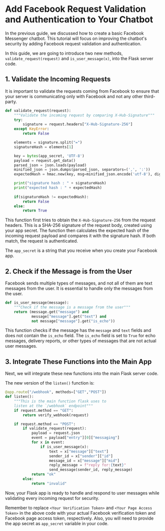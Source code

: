 # Add Facebook Request Validation and Authentication to Your Chatbot

In the previous guide, we discussed how to create a basic Facebook Messenger chatbot. This tutorial will focus on improving the chatbot's security by adding Facebook request validation and authentication.

In this guide, we are going to introduce two new methods, `validate_request(request)` and `is_user_message(x)`, into the Flask server code.

## 1. **Validate the Incoming Requests**

It is important to validate the requests coming from Facebook to ensure that your server is communicating only with Facebook and not any other third-party.

```python
def validate_request(request):
    """Validate the incoming request by comparing X-Hub-Signature"""
    try:
        signature = request.headers["X-Hub-Signature-256"]
    except KeyError:
        return False

    elements = signature.split("=")
    signatureHash = elements[1]

    key = bytes(app_secret, 'UTF-8')
    payload = request.get_data()
    parsed_json = json.loads(payload)
    minified_json = json.dumps(parsed_json, separators=(',', ':'))
    expectedHash = hmac.new(key, msg=minified_json.encode('utf-8'), digestmod=hashlib.sha256).hexdigest()

    print("signature hash : " + signatureHash)
    print("expected hash : " + expectedHash)
    
    if(signatureHash != expectedHash):
        return False
    else:
        return True
```

This function first tries to obtain the `X-Hub-Signature-256` from the request headers. This is a SHA-256 signature of the request body, created using your app secret. The function then calculates the expected hash of the incoming request payload and compares it with the signature hash. If both match, the request is authenticated.

The `app_secret` is a string that you receive when you create your Facebook app.

## 2. **Check if the Message is from the User**

Facebook sends multiple types of messages, and not all of them are text messages from the user. It is essential to handle only the messages from the user.

```python
def is_user_message(message):
    """Check if the message is a message from the user"""
    return (message.get("message") and
            message["message"].get("text") and
            not message["message"].get("is_echo"))
```

This function checks if the message has the `message` and `text` fields and does not contain the `is_echo` field. The `is_echo` field is set to `True` for echo messages, delivery reports, or other types of messages that are not actual user messages.

## 3. **Integrate These Functions into the Main App**

Next, we will integrate these new functions into the main Flask server code. 

The new version of the `listen()` function is:

```python
@app.route("/webhook", methods=["GET","POST"])
def listen():
    """This is the main function flask uses to 
    listen at the `/webhook` endpoint"""
    if request.method == "GET":
        return verify_webhook(request)

    if request.method == "POST":
        if validate_request(request):
            payload = request.json
            event = payload["entry"][0]["messaging"]
            for x in event:
                if is_user_message(x):
                    text = x["message"]["text"]
                    sender_id = x["sender"]["id"]
                    message_id = x["message"]["mid"]
                    reply_message = f"reply for:{text}"
                    send_message(sender_id, reply_message)
            return "ok"
        else:
            return "invalid"
```

Now, your Flask app is ready to handle and respond to user messages while validating every incoming request for security.



Remember to replace `<Your Verification Token>` and `<Your Page Access Token>` in the above code with your actual Facebook verification token and Facebook page access token, respectively. Also, you will need to provide the app secret as `app_secret` variable in your code.
